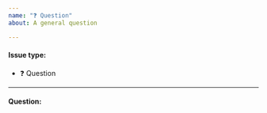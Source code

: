 ```yaml
---
name: "❓ Question"
about: A general question

---
```


<!--Thanks in advance for this issue, you're awesome! Please fill in the following template and make sure your title clear and concisely summarizes the issue.-->

#### Issue type:

- :question: Question

____

#### Question:

<!--A clear and concisely formulated question.-->
